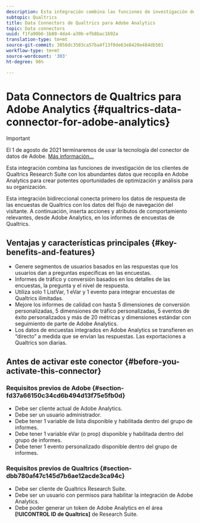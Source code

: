 ```yaml
---
description: Esta integración combina las funciones de investigación de los clientes de Qualtrics Research Suite con los abundantes datos que recopila en Adobe Analytics para crear potentes oportunidades de optimización y análisis para su organización.
subtopic: Qualtrics
title: Data Connectors de Qualtrics para Adobe Analytics
topic: Data connectors
uuid: f1fa90b6-1b80-4da4-a39b-efb8bac1692a
translation-type: tm+mt
source-git-commit: 3850dc3503ca57ba4f13f0de63e8420e484db501
workflow-type: tm+mt
source-wordcount: '303'
ht-degree: 96%

---
```



# Data Connectors de Qualtrics para Adobe Analytics {#qualtrics-data-connector-for-adobe-analytics}

>[!IMPORTANT]
>
>El 1 de agosto de 2021 terminaremos de usar la tecnología del conector de datos de Adobe. [Más información...](/help/import/data-connectors/data-connectors-eol.md)

Esta integración combina las funciones de investigación de los clientes de Qualtrics Research Suite con los abundantes datos que recopila en Adobe Analytics para crear potentes oportunidades de optimización y análisis para su organización.

Esta integración bidireccional conecta primero los datos de respuesta de las encuestas de Qualtrics con los datos del flujo de navegación del visitante. A continuación, inserta acciones y atributos de comportamiento relevantes, desde Adobe Analytics, en los informes de encuestas de Qualtrics.

## Ventajas y características principales {#key-benefits-and-features}

* Genere segmentos de usuarios basados en las respuestas que los usuarios dan a preguntas específicas en las encuestas.
* Informes de tráfico y conversión basados en los detalles de las encuestas, la pregunta y el nivel de respuesta.
* Utiliza solo 1 ListVar, 1 eVar y 1 evento para integrar encuestas de Qualtrics ilimitadas.
* Mejore los informes de calidad con hasta 5 dimensiones de conversión personalizadas, 5 dimensiones de tráfico personalizadas, 5 eventos de éxito personalizados y más de 20 métricas y dimensiones estándar con seguimiento de parte de Adobe Analytics.
* Los datos de encuestas integrados en Adobe Analytics se transfieren en “directo” a medida que se envían las respuestas. Las exportaciones a Qualtrics son diarias.

## Antes de activar este conector {#before-you-activate-this-connector}

### Requisitos previos de Adobe {#section-fd37a66150c34cd6b494d13f75e5fb0d}

* Debe ser cliente actual de Adobe Analytics.
* Debe ser un usuario administrador.
* Debe tener 1 variable de lista disponible y habilitada dentro del grupo de informes.
* Debe tener 1 variable eVar (o prop) disponible y habilitada dentro del grupo de informes.
* Debe tener 1 evento personalizado disponible dentro del grupo de informes.

### Requisitos previos de Qualtrics {#section-dbb780af47c145d7b6ae12acde3ca94c}

* Debe ser cliente de Qualtrics Research Suite.
* Debe ser un usuario con permisos para habilitar la integración de Adobe Analytics.
* Debe poder generar un token de Adobe Analytics en el área **[!UICONTROL ID de Qualtrics]** de Research Suite.
